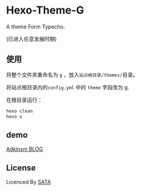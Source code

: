 # Hexo-Theme-G

A theme Form Typecho.

(已进入任意发展时期)

## 使用

将整个文件夹重命名为 `g` ，放入`站点根目录/themes/`目录。

将站点根目录内的`config.yml` 中的 `theme` 字段改为 g.

在根目录运行：

```sh
hexo clean
hexo s
```

## demo

[Adkinsm BLOG](//blog.adkinsm.top/)

## License

Licenced By [SATA](./LICENSE)

